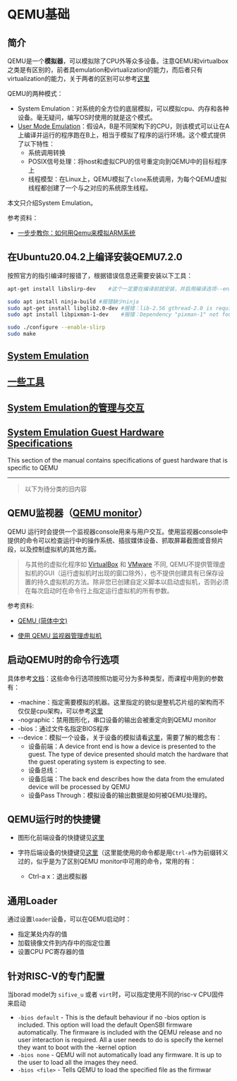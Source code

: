 # QEMU基础

## 简介

QEMU是一个**模拟器**，可以模拟除了CPU外等众多设备。注意QEMU和virtualbox之类是有区别的，前者具emulation和virtualization的能力，而后者只有virtualization的能力，关于两者的区别可以参考[这里](https://stackoverflow.com/questions/6234711/what-are-the-specific-differences-between-an-emulator-and-a-virtual-machine)

QEMU的两种模式：

* System Emulation：对系统的全方位的底层模拟，可以模拟cpu、内存和各种设备。毫无疑问，编写OS时使用的就是这个模式。
* [User Mode Emulation](https://www.qemu.org/docs/master/user/main.html)：假设A，B是不同架构下的CPU，则该模式可以让在A上编译并运行的程序跑在B上，相当于模拟了程序的运行环境。这个模式提供了以下特性：
  * 系统调用转换
  * POSIX信号处理：将host和虚拟CPU的信号重定向到QEMU中的目标程序上
  * 线程模型：在Linux上，QEMU模拟了`clone`系统调用，为每个QEMU虚拟线程都创建了一个与之对应的系统原生线程。

本文只介绍System Emulation。

参考资料：
* [一步步教你：如何用Qemu来模拟ARM系统](https://www.cnblogs.com/sewain/p/14206365.html)



## 在Ubuntu20.04.2上编译安装QEMU7.2.0

按照官方的指引编译时报错了，根据错误信息还需要安装以下工具：

```bash
apt-get install libslirp-dev	#这个一定要在编译前就安装，并启用编译选项--enable-slirp，否则后面运行时候会出现错误：network backend 'user' is not compiled into this binary

sudo apt install ninja-build #报错缺少ninja
sudo apt-get install libglib2.0-dev	#报错：lib-2.56 gthread-2.0 is required to compile QEMU
sudo apt install libpixman-1-dev	#报错：Dependency "pixman-1" not found, tried pkgconfig
```

```bash
sudo ./configure --enable-slirp
sudo make
```





## [System Emulation](https://www.qemu.org/docs/master/system/index.html)
## [一些工具](https://www.qemu.org/docs/master/tools/index.html)
## [System Emulation的管理与交互](https://www.qemu.org/docs/master/interop/index.html)
## [System Emulation Guest Hardware Specifications](https://www.qemu.org/docs/master/specs/index.html#)
This section of the manual contains specifications of guest hardware that is specific to QEMU


---

> 以下为待分类的旧内容

## QEMU监视器（[QEMU monitor](https://www.QEMU.org/docs/master/system/monitor.html)）

QEMU 运行时会提供一个监视器console用来与用户交互。使用监视器console中提供的命令可以检查运行中的操作系统、插拔媒体设备、抓取屏幕截图或音频片段，以及控制虚拟机的其他方面。 

> 与其他的虚拟化程序如 [VirtualBox](https://wiki.archlinux.org/title/VirtualBox) 和 [VMware](https://wiki.archlinux.org/title/VMware) 不同, QEMU不提供管理虚拟机的GUI（运行虚拟机时出现的窗口除外），也不提供创建具有已保存设置的持久虚拟机的方法。除非您已创建自定义脚本以启动虚拟机，否则必须在每次启动时在命令行上指定运行虚拟机的所有参数。

参考资料:

* [QEMU (简体中文)](https://wiki.archlinux.org/title/QEMU_(%E7%AE%80%E4%BD%93%E4%B8%AD%E6%96%87)#QEMU_%E7%9B%91%E8%A7%86%E5%99%A8)

* [使用 QEMU 监视器管理虚拟机](https://documentation.suse.com/zh-cn/sles/15-SP2/html/SLES-all/cha-qemu-monitor.html#sec-qemu-monitor-access)





## 启动QEMU时的命令行选项

具体参考[文档](https://www.QEMU.org/docs/master/system/invocation.html)：这些命令行选项按照功能可分为多种类型，而课程中用到的参数有：

* -machine：指定需要模拟的机器。这里指定的貌似是整机芯片组的架构而不仅仅是cpu架构，可以参考[这里](https://xiaobinzhao.github.io/2021/12/14/QEMU%20%20Machine%20Type/)
* -nographic：禁用图形化，串口设备的输出会被重定向到QEMU monitor
* -bios：通过文件名指定BIOS程序
* --device：模拟一个设备，关于设备的模拟请看[这里](https://www.QEMU.org/docs/master/system/device-emulation.html)，需要了解的概念有：
  * 设备前端：A device front end is how a device is presented to the guest. The type of device presented should match the hardware that the guest operating system is expecting to see.
  * 设备总线：
  * 设备后端：The back end describes how the data from the emulated device will be processed by QEMU
  * 设备Pass Through：模拟设备的输出数据是如何被QEMU处理的。


## QEMU运行时的快捷键

* 图形化前端设备的快捷键见[这里](https://www.QEMU.org/docs/master/system/keys.html)

* 字符后端设备的快捷键见[这里](https://www.QEMU.org/docs/master/system/mux-chardev.html)（这里能使用的命令都是用`Ctrl-a`作为前缀转义过的，似乎是为了区别QEMU monitor中可用的命令，常用的有：
  * Ctrl-a x：退出模拟器


## 通用Loader

通过设置`loader`设备，可以在QEMU启动时：

* 指定某处内存的值
* 加载镜像文件到内存中的指定位置
* 设置CPU PC寄存器的值

## 针对RISC-V的专门配置

当borad model为 `sifive_u` 或者 `virt`时，可以指定使用不同的risc-v CPU固件来启动

* `-bios default` - This is the default behaviour if no -bios option is included. This option will load the default OpenSBI firmware automatically. The firmware is included with the QEMU release and no user interaction is required. All a user needs to do is specify the kernel they want to boot with the -kernel option 
* `-bios none` - QEMU will not automatically load any firmware. It is up to the user to load all the images they need. 
* `-bios <file>` - Tells QEMU to load the specified file as the firmwar